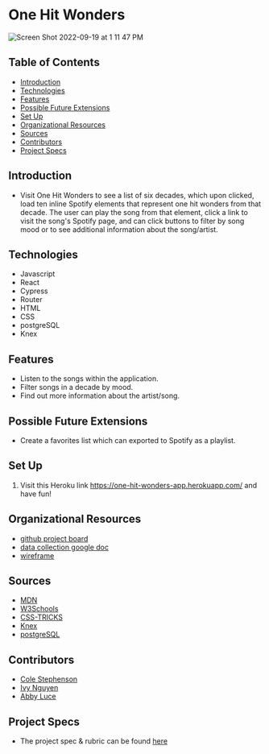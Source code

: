 # One Hit Wonders

![Screen Shot 2022-09-19 at 1 11 47 PM](https://user-images.githubusercontent.com/100726140/191096910-fa024654-646b-4e0b-b8ba-26e237f3c654.png)

## Table of Contents
  - [Introduction](#introduction)
  - [Technologies](#technologies)
  - [Features](#features)
  - [Possible Future Extensions](#possible-future-extensions)
  - [Set Up](#set-up)
  - [Organizational Resources](#organizational-resources)
  - [Sources](#sources)
  - [Contributors](#contributors)
  - [Project Specs](#project-specs)

## Introduction
  - Visit One Hit Wonders to see a list of six decades, which upon clicked, load ten inline Spotify elements that represent one hit wonders from that decade. The user can play the song from that element, click a link to visit the song's Spotify page, and can click buttons to filter by song mood or to see additional information about the song/artist.

## Technologies
  - Javascript
  - React
  - Cypress
  - Router
  - HTML
  - CSS
  - postgreSQL
  - Knex

## Features
- Listen to the songs within the application.
- Filter songs in a decade by mood.
- Find out more information about the artist/song.

## Possible Future Extensions
- Create a favorites list which can exported to Spotify as a playlist.

## Set Up
1. Visit this Heroku link https://one-hit-wonders-app.herokuapp.com/ and have fun!

## Organizational Resources
- [github project board](https://github.com/users/colestephenson1/projects/1)
- [data collection google doc](https://docs.google.com/document/d/1MzZpRZ_WjslrsORh_CPJMzDTMtxBnPnhwczY1wrO8eg/edit)
- [wireframe](https://excalidraw.com/#room=ba9309875b79741e6450,P3Q_rXMLL8eVYMjxKoQrTQ)

## Sources
  - [MDN](http://developer.mozilla.org/en-US/)
  - [W3Schools](https://www.w3schools.com/)
  - [CSS-TRICKS](https://css-tricks.com/)
  - [Knex](https://knexjs.org/guide/)
  - [postgreSQL](https://www.postgresql.org/docs/current/)

## Contributors
  - [Cole Stephenson](https://github.com/colestephenson1)
  - [Ivy Nguyen](https://github.com/INguyen22)
  - [Abby Luce](https://github.com/abbyluce)

## Project Specs
  - The project spec & rubric can be found [here](https://frontend.turing.edu/projects/module-3/stretch.html)
